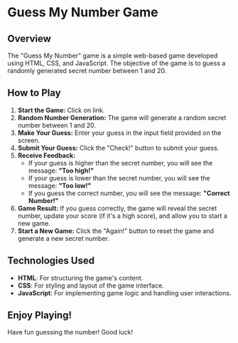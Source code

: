 # Guess My Number Game

## Overview

The "Guess My Number" game is a simple web-based game developed using HTML, CSS, and JavaScript. The objective of the game is to guess a randomly generated secret number between 1 and 20. 

## How to Play

1. **Start the Game:** Click on link. 
2. **Random Number Generation:** The game will generate a random secret number between 1 and 20.
3. **Make Your Guess:** Enter your guess in the input field provided on the screen.
4. **Submit Your Guess:** Click the "Check!" button to submit your guess.
5. **Receive Feedback:**
    *   If your guess is higher than the secret number, you will see the message: **"Too high!"**
    *   If your guess is lower than the secret number, you will see the message: **"Too low!"**
    *   If you guess the correct number, you will see the message: **"Correct Number!"**
6. **Game Result:** If you guess correctly, the game will reveal the secret number, update your score (if it's a high score), and allow you to start a new game.
7. **Start a New Game:** Click the "Again!" button to reset the game and generate a new secret number.

## Technologies Used

*   **HTML**: For structuring the game's content.
*   **CSS**: For styling and layout of the game interface.
*   **JavaScript**: For implementing game logic and handling user interactions.

## Enjoy Playing!

Have fun guessing the number! Good luck!
